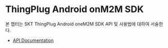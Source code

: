 ThingPlug Android onM2M SDK
===
본 챕터는 SKT ThingPlug Android oneM2M SDK API 및 사용법에 대하여 서술한다.

* [API Documentation](API/index.html)
